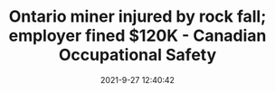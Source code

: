 ---
"title": "Ontario miner injured by rock fall; employer fined $120K - Canadian Occupational Safety"
"date": "2021-9-27 12:40:42"
"feed_name": "GOOGLENEWSDRILLING"
"feed_website": "https://news.google.com/search?q=drilling%2Bincident&hl=en-US&gl=US&ceid=US:en"
"feed_rss": "https://news.google.com/rss/search?q=drilling%2Bincident&hl=en-US&gl=US&ceid=US:en"
"link": "https://www.thesafetymag.com/ca/topics/convictions/ontario-miner-injured-by-rock-fall-employer-fined-120k/311326"
"source": "{'href': 'https://www.thesafetymag.com', 'title': 'Canadian Occupational Safety'}"
"file": "_posts/2021-1-1-6320966bf67730f0530b35f105b9d920e1149898.md"
"accident": "1"
"drilling": "0"
"dead": "0"
"injured": "1"
"arrested": "0"
"where": "mining site"
"place": "unknown place"
---